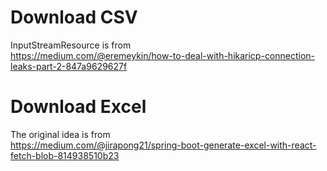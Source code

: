 # Download CSV

InputStreamResource is from  
https://medium.com/@eremeykin/how-to-deal-with-hikaricp-connection-leaks-part-2-847a9629627f

# Download Excel

The original idea is from  
https://medium.com/@jirapong21/spring-boot-generate-excel-with-react-fetch-blob-814938510b23
